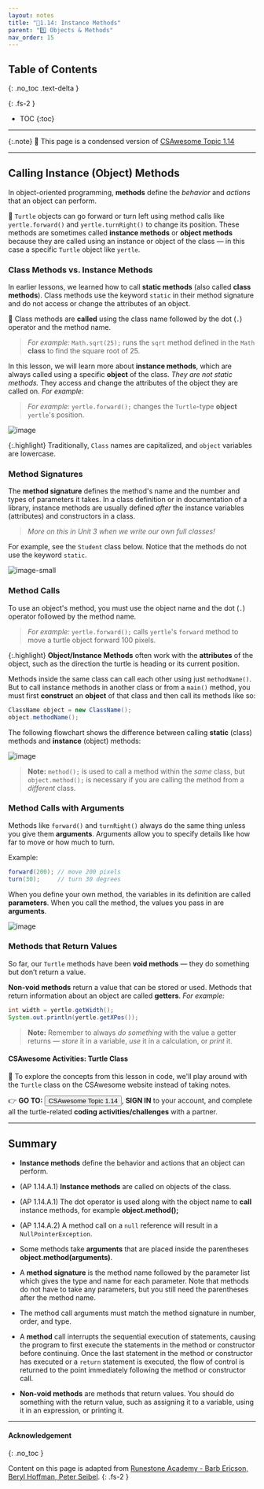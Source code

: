 ```yaml
---
layout: notes
title: "📓1.14: Instance Methods" 
parent: "1️⃣ Objects & Methods"
nav_order: 15
---
```


## Table of Contents
{: .no_toc .text-delta }

{: .fs-2 }
- TOC
{:toc}

---

{:.note}
📖 This page is a condensed version of [CSAwesome Topic 1.14](https://runestone.academy/ns/books/published/csawesome2/topic-1-14-calling-instance-methods.html) 

---

## Calling Instance (Object) Methods

In object-oriented programming, **methods** define the _behavior_ and _actions_ that an object can perform.

🐢 `Turtle` objects can go forward or turn left using method calls like `yertle.forward()` and `yertle.turnRight()` to change its position. These methods are sometimes called **instance methods** or **object methods** because they are called using an instance or object of the class — in this case a specific `Turtle` object like `yertle`.

<!--
Role play objects in groups or with the whole class. Here are some object roles that you could assign students, e.g. Acrobat, Whiteboard and directions on how you could lead the activity (created by David Levine). Some other objects might be animals like dogs and cats who bark and do different tricks. After assigning roles to students, call out their name and then the method you’d like them to do, and write the commands on the board. For example, acrobat1.clap(2);  whiteboard1.drawSquare(); Have groups write some commands for their group to do and simulate running the program. Have groups design a new object and a method with an argument for it. 
Remind students “methods define the behaviors or functions.”, and the vocabulary of parameters and arguments as “values that you can give to methods to help them do their job as arguments or parameters.”
-->

### Class Methods vs. Instance Methods

In earlier lessons, we learned how to call **static methods** (also called **class methods**). Class methods use the keyword `static` in their method signature and do not access or change the attributes of an object. 

📣 Class methods are **called** using the class name followed by the dot (`.`) operator and the method name. 
> _For example:_ `Math.sqrt(25);` runs the `sqrt` method defined in the `Math` **class** to find the square root of 25. 

In this lesson, we will learn more about **instance methods**, which are always called using a specific **object** of the class. _They are not static methods._ They access and change the attributes of the object they are called on. _For example:_

> _For example:_ `yertle.forward();` changes the `Turtle`-type **object** `yertle`'s position.

![image](Figures/calling-static-vs-instance-methods.png)

{:.highlight}
Traditionally, `Class` names are capitalized, and `object` variables are lowercase.

### Method Signatures

The **method signature** defines the method's name and the number and types of parameters it takes. In a class definition or in documentation of a library, instance methods are usually defined _after_ the instance variables (attributes) and constructors in a class. 
> _More on this in Unit 3 when we write our own full classes!_

For example, see the `Student` class below. Notice that the methods do not use the keyword `static`.

![image-small](Figures/StudentClass.png)

### Method Calls

To use an object's method, you must use the object name and the dot (`.`) operator followed by the method name. 
> _For example:_ `yertle.forward();` calls `yertle`'s `forward` method to move a turtle object forward 100 pixels.

{:.highlight}
**Object/Instance Methods** often work with the **attributes** of the object, such as the direction the turtle is heading or its current position.

Methods inside the same class can call each other using just `methodName()`. But to call instance methods in another class or from a `main()` method, you must first **construct** an **object** of that class and then call its methods like so:

```java
ClassName object = new ClassName();
object.methodName(); 
```

The following flowchart shows the difference between calling **static** (class) methods and **instance** (object) methods:

![image](Figures/FlowChartCallingMethods.png)
> **Note:** `method();` is used to call a method within the _same_ class, but `object.method();` is necessary if you are calling the method from a _different_ class.


### Method Calls with Arguments

Methods like `forward()` and `turnRight()` always do the same thing unless you give them **arguments**. Arguments allow you to specify details like how far to move or how much to turn.

Example:

```java
forward(200); // move 200 pixels
turn(30);     // turn 30 degrees
```

When you define your own method, the variables in its definition are called **parameters**. When you call the method, the values you pass in are **arguments**.

![image](Figures/method-param-arg.png)

### Methods that Return Values

So far, our `Turtle` methods have been **void methods** — they do something but don’t return a value.

**Non-void methods** return a value that can be stored or used. Methods that return information about an object are called **getters**. _For example:_

```java
int width = yertle.getWidth();
System.out.println(yertle.getXPos());
```
> **Note:** Remember to always _do something_ with the value a getter returns — *store* it in a variable, *use* it in a calculation, or *print* it.

#### CSAwesome Activities: Turtle Class

<div class="task" markdown="block">

🐢 To explore the concepts from this lesson in code, we'll play around with the `Turtle` class on the CSAwesome website instead of taking notes.  

👉 **GO TO:** <a href="https://runestone.academy/ns/books/published/csawesome2/topic-1-14-calling-instance-methods.html"><button class="btn">CSAwesome Topic 1.14</button></a>, **SIGN IN** to your account, and complete all the turtle-related **coding activities/challenges** with a partner. 

</div>

---

## Summary

- **Instance methods** define the behavior and actions that an object can perform. 

- (AP 1.14.A.1) **Instance methods** are called on objects of the class. 

- (AP 1.14.A.1) The dot operator is used along with the object name to **call** instance methods, for example **object.method();**

- (AP 1.14.A.2) A method call on a ``null`` reference will result in a ``NullPointerException``.

- Some methods take **arguments** that are placed inside the parentheses **object.method(arguments)**.

- A **method signature** is the method name followed by the parameter list which gives the type and name for each parameter. Note that methods do not have to take any parameters, but you still need the parentheses after the method name.

- The method call arguments must match the method signature in number, order, and type.

- A **method**  call interrupts the sequential execution of statements, causing the program to first execute the statements in the method or constructor before continuing. Once the last statement in the method or constructor has executed or a ``return`` statement is executed, the flow of control is returned to the point immediately following the method or constructor call.

- **Non-void methods** are methods that return values. You should do something with the return value, such as assigning it to a variable, using it in an expression, or printing it.
  


---

#### Acknowledgement
{: .no_toc }

Content on this page is adapted from [Runestone Academy - Barb Ericson, Beryl Hoffman, Peter Seibel](https://runestone.academy/ns/books/published/csawesome2/csawesome2.html).
{: .fs-2 }
